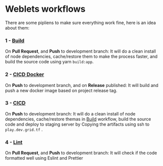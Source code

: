 # Weblets workflows

There are some pipliens to make sure everything work fine, here is an idea about them:

### 1 - [Build](/.github/workflows/build.yaml)

On **Pull Request**, and **Push** to development branch: It will do a clean install of node dependencies, cache/restore them to make the process faster, and build the source code using yarn `build:app`.

### 2 - [CICD Docker](/.github/workflows/ci-cd-docker.yml)

On **Push** to development branch, and on **Release** published: It will build and push a new docker image based on project release tag.

### 3 - [CICD](/.github/workflows/ci-cd.yml)

On **Push** to development branch: It will do a clean install of node dependencies, cache/restore themas in [Build](#1---build) workflow, build the source code and deploy to staging server by Copying the artifacts using ssh to `play.dev.grid.tf` .

### 4 - [Lint](/.github/workflows/lint.yaml)

On **Pull Request**, and **Push** to development branch: It will check if the code formatted well using Eslint and Prettier
